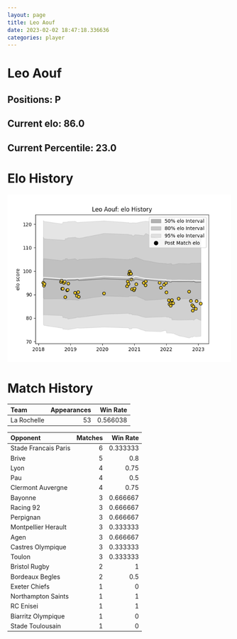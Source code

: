 ```yaml
---  
layout: page  
title: Leo Aouf  
date: 2023-02-02 18:47:18.336636  
categories: player  
---
```

# Leo Aouf

## Positions: P

## Current elo: 86.0

## Current Percentile: 23.0

# Elo History


![elo history](history_LeoAouf.png)
# Match History


| Team        |   Appearances |   Win Rate |
|:------------|--------------:|-----------:|
| La Rochelle |            53 |   0.566038 |

| Opponent             |   Matches |   Win Rate |
|:---------------------|----------:|-----------:|
| Stade Francais Paris |         6 |   0.333333 |
| Brive                |         5 |   0.8      |
| Lyon                 |         4 |   0.75     |
| Pau                  |         4 |   0.5      |
| Clermont Auvergne    |         4 |   0.75     |
| Bayonne              |         3 |   0.666667 |
| Racing 92            |         3 |   0.666667 |
| Perpignan            |         3 |   0.666667 |
| Montpellier Herault  |         3 |   0.333333 |
| Agen                 |         3 |   0.666667 |
| Castres Olympique    |         3 |   0.333333 |
| Toulon               |         3 |   0.333333 |
| Bristol Rugby        |         2 |   1        |
| Bordeaux Begles      |         2 |   0.5      |
| Exeter Chiefs        |         1 |   0        |
| Northampton Saints   |         1 |   1        |
| RC Enisei            |         1 |   1        |
| Biarritz Olympique   |         1 |   0        |
| Stade Toulousain     |         1 |   0        |